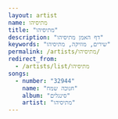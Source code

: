 ```yaml
---
layout: artist
name: מתיסיהו
title: "מתיסיהו"
description: "דף האמן מתיסיהו"
keywords: "שירים, מוזיקה, מתיסיהו"
permalink: /artists/מתיסיהו/
redirect_from:
  - /artists/list/מתיסיהו
songs:
  - number: "32944"
    name: "חנוכה שמח"
    album: "סינגלים"
    artist: "מתיסיהו"
---
```

